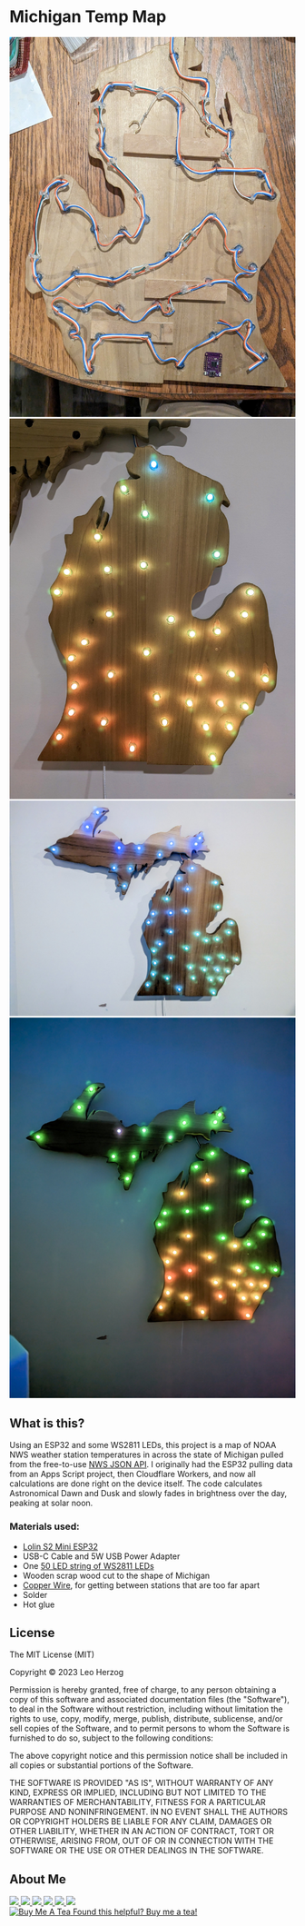 # Michigan Temp Map

![Wiring up the map](https://raw.githubusercontent.com/leoherzog/michigan-temp-map/master/img/1.jpg)
![Lower peninsula done with a nice spring gradient between southern and northern Michigan](https://raw.githubusercontent.com/leoherzog/michigan-temp-map/master/img/2.jpg)
![A cool day across the state with a newly completed map](https://raw.githubusercontent.com/leoherzog/michigan-temp-map/master/img/3.jpg)
![An evening shot showing the contrast between colors](https://raw.githubusercontent.com/leoherzog/michigan-temp-map/master/img/4.jpg)

## What is this?

Using an ESP32 and some WS2811 LEDs, this project is a map of NOAA NWS weather station temperatures in across the state of Michigan pulled from the free-to-use [NWS JSON API](https://www.weather.gov/documentation/services-web-api). I originally had the ESP32 pulling data from an Apps Script project, then Cloudflare Workers, and now all calculations are done right on the device itself. The code calculates Astronomical Dawn and Dusk and slowly fades in brightness over the day, peaking at solar noon.

### Materials used:

- [Lolin S2 Mini ESP32](https://www.aliexpress.us/item/3256802958877264.html)
- USB-C Cable and 5W USB Power Adapter
- One [50 LED string of WS2811 LEDs](https://www.amazon.com/gp/product/B01AG923GI/)
- Wooden scrap wood cut to the shape of Michigan
- [Copper Wire](https://www.amazon.com/gp/product/B08JPLRXRK/), for getting between stations that are too far apart
- Solder
- Hot glue

## License

The MIT License (MIT)

Copyright © 2023 Leo Herzog

Permission is hereby granted, free of charge, to any person obtaining a copy of this software and associated documentation files (the "Software"), to deal in the Software without restriction, including without limitation the rights to use, copy, modify, merge, publish, distribute, sublicense, and/or sell copies of the Software, and to permit persons to whom the Software is furnished to do so, subject to the following conditions:

The above copyright notice and this permission notice shall be included in all copies or substantial portions of the Software.

THE SOFTWARE IS PROVIDED "AS IS", WITHOUT WARRANTY OF ANY KIND, EXPRESS OR IMPLIED, INCLUDING BUT NOT LIMITED TO THE WARRANTIES OF MERCHANTABILITY, FITNESS FOR A PARTICULAR PURPOSE AND NONINFRINGEMENT. IN NO EVENT SHALL THE AUTHORS OR COPYRIGHT HOLDERS BE LIABLE FOR ANY CLAIM, DAMAGES OR OTHER LIABILITY, WHETHER IN AN ACTION OF CONTRACT, TORT OR OTHERWISE, ARISING FROM, OUT OF OR IN CONNECTION WITH THE SOFTWARE OR THE USE OR OTHER DEALINGS IN THE SOFTWARE.

## About Me

<a href="https://herzog.tech/" target="_blank">
  <picture>
    <source media="(prefers-color-scheme: dark)" srcset="https://herzog.tech/signature/link-light.svg.png">
    <source media="(prefers-color-scheme: light)" srcset="https://herzog.tech/signature/link.svg.png">
    <img src="https://herzog.tech/signature/link.svg.png" width="32px">
  </picture>
</a>
<a href="https://mastodon.social/@herzog" target="_blank">
  <picture>
    <source media="(prefers-color-scheme: dark)" srcset="https://herzog.tech/signature/mastodon-light.svg.png">
    <source media="(prefers-color-scheme: light)" srcset="https://herzog.tech/signature/mastodon.svg.png">
    <img src="https://herzog.tech/signature/mastodon.svg.png" width="32px">
  </picture>
</a>
<a href="https://github.com/leoherzog" target="_blank">
  <picture>
    <source media="(prefers-color-scheme: dark)" srcset="https://herzog.tech/signature/github-light.svg.png">
    <source media="(prefers-color-scheme: light)" srcset="https://herzog.tech/signature/github.svg.png">
    <img src="https://herzog.tech/signature/github.svg.png" width="32px">
  </picture>
</a>
<a href="https://keybase.io/leoherzog" target="_blank">
  <picture>
    <source media="(prefers-color-scheme: dark)" srcset="https://herzog.tech/signature/keybase-light.svg.png">
    <source media="(prefers-color-scheme: light)" srcset="https://herzog.tech/signature/keybase.svg.png">
    <img src="https://herzog.tech/signature/keybase.svg.png" width="32px">
  </picture>
</a>
<a href="https://www.linkedin.com/in/leoherzog" target="_blank">
  <picture>
    <source media="(prefers-color-scheme: dark)" srcset="https://herzog.tech/signature/linkedin-light.svg.png">
    <source media="(prefers-color-scheme: light)" srcset="https://herzog.tech/signature/linkedin.svg.png">
    <img src="https://herzog.tech/signature/linkedin.svg.png" width="32px">
  </picture>
</a>
<a href="https://hope.edu/directory/people/herzog-leo/" target="_blank">
  <picture>
    <source media="(prefers-color-scheme: dark)" srcset="https://herzog.tech/signature/anchor-light.svg.png">
    <source media="(prefers-color-scheme: light)" srcset="https://herzog.tech/signature/anchor.svg.png">
    <img src="https://herzog.tech/signature/anchor.svg.png" width="32px">
  </picture>
</a>
<br />
<a href="https://herzog.tech/$" target="_blank">
  <picture>
    <source media="(prefers-color-scheme: dark)" srcset="https://herzog.tech/signature/mug-tea-saucer-solid-light.svg.png">
    <source media="(prefers-color-scheme: light)" srcset="https://herzog.tech/signature/mug-tea-saucer-solid.svg.png">
    <img src="https://herzog.tech/signature/mug-tea-saucer-solid.svg.png" alt="Buy Me A Tea" width="32px">
  </picture>
  Found this helpful? Buy me a tea!
</a>
